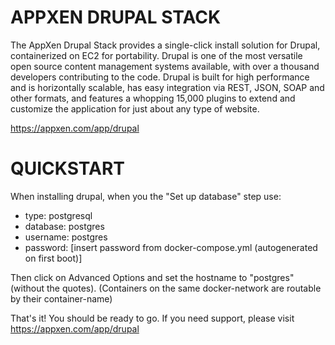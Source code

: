# APPXEN DRUPAL STACK

The AppXen Drupal Stack provides a single-click install solution for Drupal, containerized on EC2 for portability. Drupal is one of the most versatile open source content management systems available, with over a thousand developers contributing to the code. Drupal is built for high performance and is horizontally scalable, has easy integration via REST, JSON, SOAP and other formats, and features a whopping 15,000 plugins to extend and customize the application for just about any type of website.

https://appxen.com/app/drupal

# QUICKSTART

When installing drupal, when you the "Set up database" step use:

 - type: postgresql
 - database: postgres
 - username: postgres
 - password: [insert password from docker-compose.yml (autogenerated on first boot)]

Then click on Advanced Options and set the hostname to "postgres" (without the quotes).
(Containers on the same docker-network are routable by their container-name)

That's it! You should be ready to go. If you need support, please visit https://appxen.com/app/drupal
